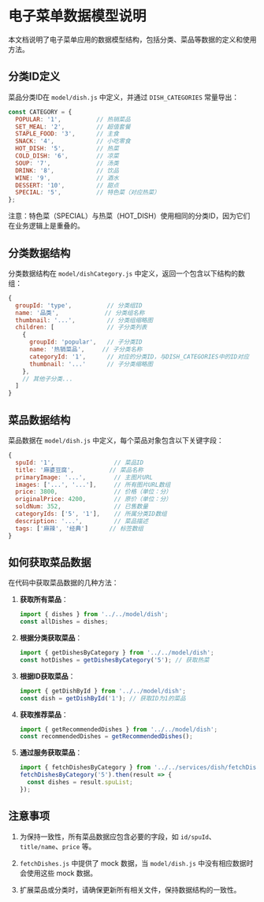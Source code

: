 # 电子菜单数据模型说明

本文档说明了电子菜单应用的数据模型结构，包括分类、菜品等数据的定义和使用方法。

## 分类ID定义

菜品分类ID在 `model/dish.js` 中定义，并通过 `DISH_CATEGORIES` 常量导出：

```javascript
const CATEGORY = {
  POPULAR: '1',          // 热销菜品
  SET_MEAL: '2',         // 超值套餐
  STAPLE_FOOD: '3',      // 主食
  SNACK: '4',            // 小吃零食
  HOT_DISH: '5',         // 热菜
  COLD_DISH: '6',        // 凉菜
  SOUP: '7',             // 汤类
  DRINK: '8',            // 饮品
  WINE: '9',             // 酒水
  DESSERT: '10',         // 甜点
  SPECIAL: '5',          // 特色菜（对应热菜）
};
```

注意：特色菜（SPECIAL）与热菜（HOT_DISH）使用相同的分类ID，因为它们在业务逻辑上是重叠的。

## 分类数据结构

分类数据结构在 `model/dishCategory.js` 中定义，返回一个包含以下结构的数组：

```javascript
{
  groupId: 'type',          // 分类组ID
  name: '品类',             // 分类组名称
  thumbnail: '...',         // 分类组缩略图
  children: [               // 子分类列表
    {
      groupId: 'popular',   // 子分类ID
      name: '热销菜品',     // 子分类名称
      categoryId: '1',      // 对应的分类ID，与DISH_CATEGORIES中的ID对应
      thumbnail: '...'      // 子分类缩略图
    },
    // 其他子分类...
  ]
}
```

## 菜品数据结构

菜品数据在 `model/dish.js` 中定义，每个菜品对象包含以下关键字段：

```javascript
{
  spuId: '1',                 // 菜品ID
  title: '麻婆豆腐',          // 菜品名称
  primaryImage: '...',        // 主图片URL
  images: ['...', '...'],     // 所有图片URL数组
  price: 3800,                // 价格（单位：分）
  originalPrice: 4200,        // 原价（单位：分）
  soldNum: 352,               // 已售数量
  categoryIds: ['5', '1'],    // 所属分类ID数组
  description: '...',         // 菜品描述
  tags: ['麻辣', '经典']      // 标签数组
}
```

## 如何获取菜品数据

在代码中获取菜品数据的几种方法：

1. **获取所有菜品**：
   ```javascript
   import { dishes } from '../../model/dish';
   const allDishes = dishes;
   ```

2. **根据分类获取菜品**：
   ```javascript
   import { getDishesByCategory } from '../../model/dish';
   const hotDishes = getDishesByCategory('5'); // 获取热菜
   ```

3. **根据ID获取菜品**：
   ```javascript
   import { getDishById } from '../../model/dish';
   const dish = getDishById('1'); // 获取ID为1的菜品
   ```

4. **获取推荐菜品**：
   ```javascript
   import { getRecommendedDishes } from '../../model/dish';
   const recommendedDishes = getRecommendedDishes();
   ```

5. **通过服务获取菜品**：
   ```javascript
   import { fetchDishesByCategory } from '../../services/dish/fetchDishes';
   fetchDishesByCategory('5').then(result => {
     const dishes = result.spuList;
   });
   ```

## 注意事项

1. 为保持一致性，所有菜品数据应包含必要的字段，如 `id/spuId`、`title/name`、`price` 等。

2. `fetchDishes.js` 中提供了 mock 数据，当 `model/dish.js` 中没有相应数据时会使用这些 mock 数据。

3. 扩展菜品或分类时，请确保更新所有相关文件，保持数据结构的一致性。 